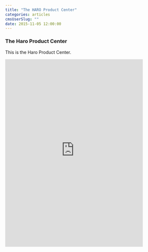 ```yaml
---
title: "The HARO Product Center"
categories: articles
cmsUserSlug: ""
date: 2015-11-05 12:00:00
---
```


### The Haro Product Center

This is the Haro Product Center.

<!-- HARO Produktcenter --><iframe name="partnercontent" marginheight="0" marginwidth="0" frameborder="0" width="440" height="600" src="http://partnercontent.haro.de/dk/index.php"></iframe><!-- HARO Produktcenter -->

